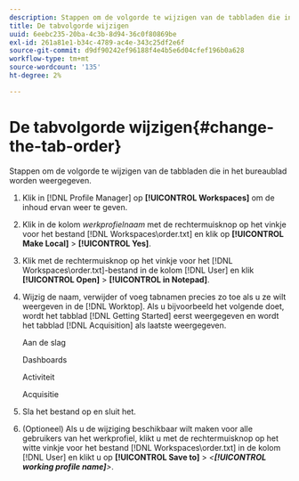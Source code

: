 ```yaml
---
description: Stappen om de volgorde te wijzigen van de tabbladen die in het bureaublad worden weergegeven.
title: De tabvolgorde wijzigen
uuid: 6eebc235-20ba-4c3b-8d94-36c0f80869be
exl-id: 261a81e1-b34c-4789-ac4e-343c25df2e6f
source-git-commit: d9df90242ef96188f4e4b5e6d04cfef196b0a628
workflow-type: tm+mt
source-wordcount: '135'
ht-degree: 2%

---
```


# De tabvolgorde wijzigen{#change-the-tab-order}

Stappen om de volgorde te wijzigen van de tabbladen die in het bureaublad worden weergegeven.

1. Klik in [!DNL Profile Manager] op **[!UICONTROL Workspaces]** om de inhoud ervan weer te geven.
1. Klik in de kolom *werkprofielnaam* met de rechtermuisknop op het vinkje voor het bestand [!DNL Workspaces\order.txt] en klik op **[!UICONTROL Make Local]** > **[!UICONTROL Yes]**.
1. Klik met de rechtermuisknop op het vinkje voor het [!DNL Workspaces\order.txt]-bestand in de kolom [!DNL User] en klik **[!UICONTROL Open]** > **[!UICONTROL in Notepad]**.
1. Wijzig de naam, verwijder of voeg tabnamen precies zo toe als u ze wilt weergeven in de [!DNL Worktop]. Als u bijvoorbeeld het volgende doet, wordt het tabblad [!DNL Getting Started] eerst weergegeven en wordt het tabblad [!DNL Acquisition] als laatste weergegeven.

   Aan de slag

   Dashboards

   Activiteit

   Acquisitie

1. Sla het bestand op en sluit het.
1. (Optioneel) Als u de wijziging beschikbaar wilt maken voor alle gebruikers van het werkprofiel, klikt u met de rechtermuisknop op het witte vinkje voor het bestand [!DNL Workspaces\order.txt] in de kolom [!DNL User] en klikt u op **[!UICONTROL Save to]** > *&lt;**[!UICONTROL working profile name]**>*.
